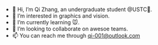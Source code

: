 - 👋 Hi, I’m Qi Zhang, an undergraduate student @USTC🚀.
- 👀 I’m interested in graphics and vision.
- 🌱 I’m currently learning 🐭.
- 💞️ I’m looking to collaborate on awesoe teams.
- 📫 You can reach me through qi-001@outlook.com

<!---
bon-qi/bon-qi is a ✨ special ✨ repository because its `README.md` (this file) appears on your GitHub profile.
You can click the Preview link to take a look at your changes.
--->
